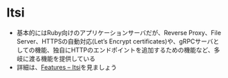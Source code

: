 # Itsi

* 基本的にはRuby向けのアプリケーションサーバだが、Reverse Proxy、File Server、HTTPSの自動対応(Let’s Encrypt certificates)や、gRPCサーバとしての機能、独自にHTTPのエンドポイントを追加するための機能など、多岐に渡る機能を提供している
* 詳細は、[Features – Itsi](https://itsi.fyi/features/)を見ましょう